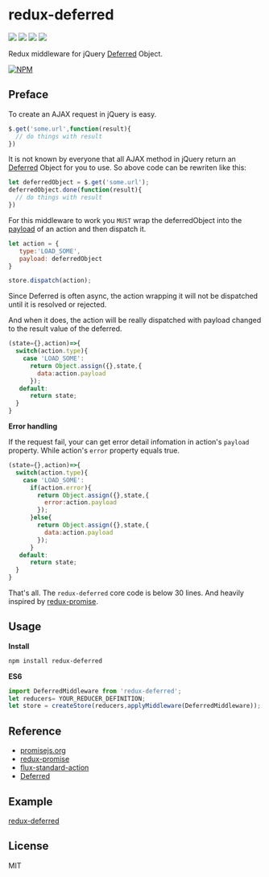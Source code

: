 # redux-deferred
[![](https://img.shields.io/travis/wyvernnot/redux-deferred.svg)](https://travis-ci.org/wyvernnot/redux-deferred)
[![](https://img.shields.io/npm/v/redux-deferred.svg)](https://www.npmjs.com/package/redux-deferred)
[![](https://img.shields.io/coveralls/wyvernnot/redux-deferred.svg)](https://coveralls.io/github/wyvernnot/redux-deferred)
[![](https://img.shields.io/npm/l/redux-deferred.svg)](https://github.com/wyvernnot/redux-deferred/blob/master/LICENSE)

Redux middleware for jQuery [Deferred](http://api.jquery.com/category/deferred-object/) Object.

[![NPM](https://nodei.co/npm/redux-deferred.png)](https://nodei.co/npm/redux-deferred/)

## Preface

To create an AJAX request in jQuery is easy.

```js
$.get('some.url',function(result){
  // do things with result
})
```

It is not known by everyone that all AJAX method in jQuery return an [Deferred](http://api.jquery.com/category/deferred-object/)
Object for you to use. So above code can be rewriten like this:

```js
let deferredObject = $.get('some.url');
deferredObject.done(function(result){
  // do things with result
})
```

For this middleware to work you `MUST` wrap the deferredObject into the [payload](https://github.com/acdlite/flux-standard-action#payload)
of an action and then dispatch it.

```js
let action = {
   type:'LOAD_SOME',
   payload: deferredObject
}

store.dispatch(action);
```

Since Deferred is often async, the action wrapping it will not be dispatched until it is resolved or rejected.

And when it does, the action will be really dispatched with payload changed to the result value of the deferred.

```js
(state={},action)=>{
  switch(action.type){
    case 'LOAD_SOME':
      return Object.assign({},state,{
        data:action.payload
      });
   default:
      return state;
  }
}
```

**Error handling**

If the request fail, your can get error detail infomation in action's `payload` property.
While action's `error` property equals true.

```js
(state={},action)=>{
  switch(action.type){
    case 'LOAD_SOME':
      if(action.error){
        return Object.assign({},state,{
          error:action.payload
        });
      }else{
        return Object.assign({},state,{
          data:action.payload
        });
      }
   default:
      return state;
  }
}
```

That's all. The `redux-deferred` core code is below 30 lines. And heavily inspired by [redux-promise](https://github.com/acdlite/redux-promise).

## Usage

**Install**
```sh
npm install redux-deferred
```
**ES6**

```js
import DeferredMiddleware from 'redux-deferred';
let reducers= YOUR_REDUCER_DEFINITION;
let store = createStore(reducers,applyMiddleware(DeferredMiddleware));
```

## Reference

- [promisejs.org](https://www.promisejs.org/)
- [redux-promise](https://github.com/acdlite/redux-promise)
- [flux-standard-action](https://github.com/acdlite/flux-standard-action)
- [Deferred](http://api.jquery.com/category/deferred-object)


## Example

[redux-deferred](https://github.com/wyvernnot/redux-deferred-example)

## License

MIT

